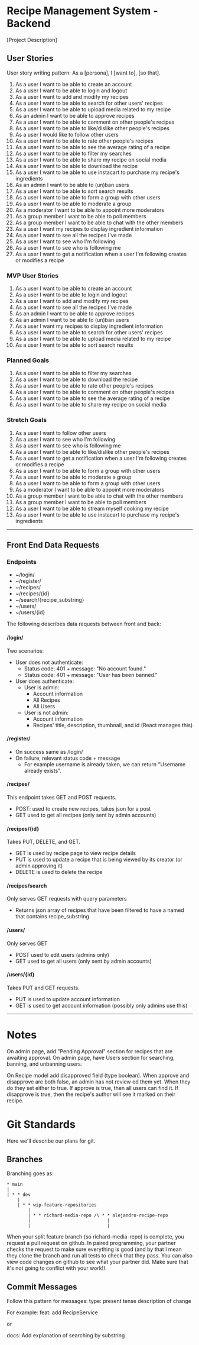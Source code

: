 # Recipe Management System - Backend

[Project Description]

## User Stories
User story writing pattern: As a [persona], I [want to], [so that].

1. As a user I want to be able to create an account
2. As a user I want to be able to login and logout
3. As a user I want to add and modify my recipes
4. As a user I want to be able to search for other users' recipes
5. As a user I want to be able to upload media related to my recipe
6. As an admin I want to be able to approve recipes
7. As a user I want to be able to comment on other people's recipes
8. As a user I want to be able to like/dislike other people's recipes
9. As a user I would like to follow other users
10. As a user I want to be able to rate other people's recipes
11. As a user I want to be able to see the average rating of a recipe
12. As a user I want to be able to filter my searches
13. As a user I want to be able to share my recipe on social media
14. As a user I want to be able to download the recipe
15. As a user I want to be able to use instacart to purchase my recipe's ingredients
16. As an admin I want to be able to (un)ban users
17. As a user I want to be able to sort search results
18. As a user I want to be able to form a group with other users
19. As a user I want to be able to moderate a group
20. As a moderator I want to be able to appoint more moderators
21. As a group member I want to be able to poll members
22. As a group member I want to be able to chat with the other members
23. As a user I want my recipes to display ingredient information
24. As a user I want to see all the recipes I've made
25. As a user I want to see who I'm following
26. As a user I want to see who is following me
27. As a user I want to get a notification when a user I'm following creates or modifies a recipe

### MVP User Stories

1. As a user I want to be able to create an account
2. As a user I want to be able to login and logout
3. As a user I want to add and modify my recipes
4. As a user I want to see all the recipes I've made
5. As an admin I want to be able to approve recipes
6. As an admin I want to be able to (un)ban users
7. As a user I want my recipes to display ingredient information
8. As a user I want to be able to search for other users' recipes
9. As a user I want to be able to upload media related to my recipe
10. As a user I want to be able to sort search results

### Planned Goals

1. As a user I want to be able to filter my searches
2. As a user I want to be able to download the recipe
3. As a user I want to be able to rate other people's recipes
4. As a user I want to be able to comment on other people's recipes
5. As a user I want to be able to see the average rating of a recipe
6. As a user I want to be able to share my recipe on social media

### Stretch Goals

1. As a user I want to follow other users
2. As a user I want to see who I'm following
3. As a user I want to see who is following me
4. As a user I want to be able to like/dislike other people's recipes
5. As a user I want to get a notification when a user I'm following creates or modifies a recipe
6. As a user I want to be able to form a group with other users
7. As a user I want to be able to moderate a group
8. As a user I want to be able to form a group with other users
9. As a moderator I want to be able to appoint more moderators
10. As a group member I want to be able to chat with the other members
11. As a group member I want to be able to poll members
12. As a user I want to be able to stream myself cooking my recipe
13. As a user I want to be able to use instacart to purchase my recipe's ingredients

---

## Front End Data Requests

### Endpoints
 * ~/login/
 * ~/register/
 * ~/recipes/
 * ~/recipes/{id}
 * ~/search/{recipe_substring}
 * ~/users/
 * ~/users/{id}

The following describes data requests between front and back:
#### /login/
Two scenarios:
 * User does not authenticate:
   * Status code: 401 + message: "No account found."
   * Status code: 401 + message: "User has been banned."
 * User does authenticate:
   * User is admin:
     * Account information
     * All Recipes
     * All Users
   * User is not admin:
     * Account information
     * Recipes' title, description, thumbnail, and id (React manages this)

#### /register/
 * On success same as /login/
 * On failure, relevant status code + message
   * For example username is already taken, we can return "Username already exists".

#### /recipes/
This endpoint takes GET and POST requests.
 * POST: used to create new recipes, takes json for a post
 * GET used to get all recipes (only sent by admin accounts)

#### /recipes/{id}
Takes PUT, DELETE, and GET.
 * GET is used by recipe page to view recipe details
 * PUT is used to update a recipe that is being viewed by its creator (or admin approving it)
 * DELETE is used to delete the recipe

#### /recipes/search
Only serves GET requests with query parameters
 * Returns json array of recipes that have been filtered to have a named that contains recipe_substring

#### /users/
Only serves GET
 * POST used to edit users (admins only)
 * GET used to get all users (only sent by admin accounts)

#### /users/{id}
Takes PUT and GET requests.
 * PUT is used to update account information
 * GET is used to get account information (possibly only admins use this)


---
# Notes
On admin page, add "Pending Approval" section for recipes that are awaiting approval.
On admin page, have Users section for searching, banning, and unbanning users.

On Recipe model add disapproved field (type boolean). When approve and disapprove are both false, an admin has not review
ed them yet. When they do they set either to true. If approve is true, then all users can find it. If disapprove is true,
then the recipe's author will see it marked on their recipe.

# Git Standards
Here we'll describe our plans for git.

## Branches
Branching goes as:

```
* main
|
| * * dev
    |
    | * * wip-feature-repositories
        |
        | * * richard-media-repo /\ * * alejandro-recipe-repo
        |                             |
        |                             |
```

When your split feature branch (so richard-media-repo) is complete, you request a pull request on github.
In paired programming, your partner checks the request to make sure everything is good (and by that I mean they clone
the branch and run all tests to check that they pass. You can also view code changes on github to see what your partner
did. Make sure that it's not going to conflict with your work!).

## Commit Messages
Follow this pattern for messages:
type: present tense description of change

For example:
feat: add RecipeService

or 

docs: Add explanation of searching by substring
